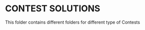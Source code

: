 CONTEST SOLUTIONS
=================

This folder contains different folders for different type of Contests
